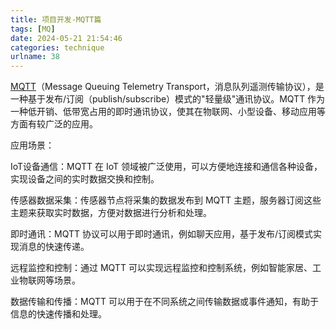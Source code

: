 ```yaml
---
title: 项目开发-MQTT篇
tags: [MQ]
date: 2024-05-21 21:54:46
categories: technique
urlname: 38
---
```





[MQTT][1]（Message Queuing Telemetry Transport，消息队列遥测传输协议），是一种基于发布/订阅（publish/subscribe）模式的"轻量级"通讯协议。MQTT 作为一种低开销、低带宽占用的即时通讯协议，使其在物联网、小型设备、移动应用等方面有较广泛的应用。




应用场景：

IoT设备通信：MQTT 在 IoT 领域被广泛使用，可以方便地连接和通信各种设备，实现设备之间的实时数据交换和控制。

传感器数据采集：传感器节点将采集的数据发布到 MQTT 主题，服务器订阅这些主题来获取实时数据，方便对数据进行分析和处理。

即时通讯：MQTT 协议可以用于即时通讯，例如聊天应用，基于发布/订阅模式实现消息的快速传递。

远程监控和控制：通过 MQTT 可以实现远程监控和控制系统，例如智能家居、工业物联网等场景。

数据传输和传播：MQTT 可以用于在不同系统之间传输数据或事件通知，有助于信息的快速传播和处理。















[1]: https://mqtt.org/
